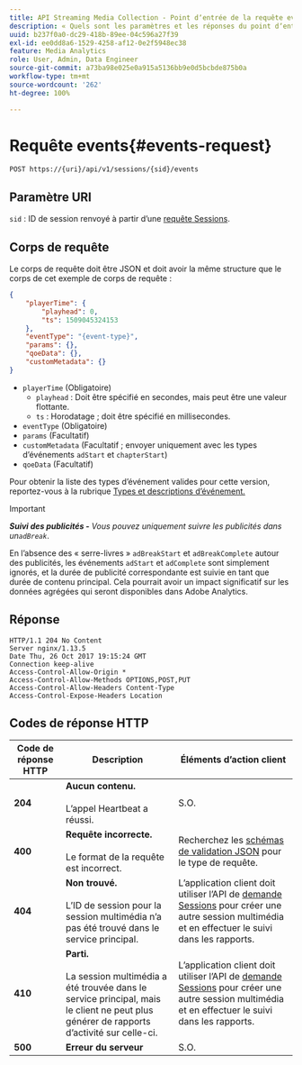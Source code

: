 ```yaml
---
title: API Streaming Media Collection ‐ Point dʼentrée de la requête events
description: « Quels sont les paramètres et les réponses du point dʼentrée de la requête events de lʼAPI Media Collection ? »
uuid: b237f0a0-dc29-418b-89ee-04c596a27f39
exl-id: ee0dd8a6-1529-4258-af12-0e2f5948ec38
feature: Media Analytics
role: User, Admin, Data Engineer
source-git-commit: a73ba98e025e0a915a5136bb9e0d5bcbde875b0a
workflow-type: tm+mt
source-wordcount: '262'
ht-degree: 100%

---
```


# Requête events{#events-request}

`POST https://{uri}/api/v1/sessions/{sid}/events`

## Paramètre URI

`sid` : ID de session renvoyé à partir d’une [requête Sessions](mc-api-sessions-req.md).

## Corps de requête

Le corps de requête doit être JSON et doit avoir la même structure que le corps de cet exemple de corps de requête :

```json
{ 
    "playerTime": { 
        "playhead": 0, 
        "ts": 1509045324153 
    }, 
    "eventType": "{event-type}", 
    "params": {}, 
    "qoeData": {}, 
    "customMetadata": {} 
}
```

* `playerTime` (Obligatoire)
   * `playhead` : Doit être spécifié en secondes, mais peut être une valeur flottante.
   * `ts` : Horodatage ; doit être spécifié en millisecondes.
* `eventType` (Obligatoire)
* `params` (Facultatif)
* `customMetadata` (Facultatif ; envoyer uniquement avec les types d’événements `adStart` et `chapterStart`)
* `qoeData` (Facultatif)

Pour obtenir la liste des types d’événement valides pour cette version, reportez-vous à la rubrique [Types et descriptions d’événement.](mc-api-event-types.md)

>[!IMPORTANT]
>
>***Suivi des publicités -** Vous pouvez uniquement suivre les publicités dans un`adBreak`*.
>
>En l’absence des « serre-livres » `adBreakStart` et `adBreakComplete` autour des publicités, les événements `adStart` et `adComplete` sont simplement ignorés, et la durée de publicité correspondante est suivie en tant que durée de contenu principal. Cela pourrait avoir un impact significatif sur les données agrégées qui seront disponibles dans Adobe Analytics.

## Réponse

```text
HTTP/1.1 204 No Content 
Server nginx/1.13.5 
Date Thu, 26 Oct 2017 19:15:24 GMT 
Connection keep-alive 
Access-Control-Allow-Origin * 
Access-Control-Allow-Methods OPTIONS,POST,PUT 
Access-Control-Allow-Headers Content-Type 
Access-Control-Expose-Headers Location
```

## Codes de réponse HTTP

| Code de réponse HTTP | Description | Éléments d’action client |
|---|---|---|
| **204** | **Aucun contenu.** <br/><br/>L’appel Heartbeat a réussi. | S.O. |
| **400** | **Requête incorrecte.**<br/><br/>Le format de la requête est incorrect. | Recherchez les [schémas de validation JSON](mc-api-json-validation.md) pour le type de requête. |
| **404** | **Non trouvé.** <br/><br/>L’ID de session pour la session multimédia n’a pas été trouvé dans le service principal. | L’application client doit utiliser l’API de [demande Sessions](mc-api-sessions-req.md) pour créer une autre session multimédia et en effectuer le suivi dans les rapports. |
| **410** | **Parti.** <br/><br/>La session multimédia a été trouvée dans le service principal, mais le client ne peut plus générer de rapports d’activité sur celle-ci. | L’application client doit utiliser l’API de [demande Sessions](mc-api-sessions-req.md) pour créer une autre session multimédia et en effectuer le suivi dans les rapports. |
| **500** | **Erreur du serveur** | S.O. |
